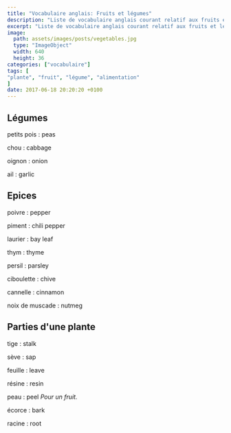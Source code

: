 ```yaml
---
title: "Vocabulaire anglais: Fruits et légumes"
description: "Liste de vocabulaire anglais courant relatif aux fruits et légumes."
excerpt: "Liste de vocabulaire anglais courant relatif aux fruits et légumes."
image:
  path: assets/images/posts/vegetables.jpg
  type: "ImageObject"
  width: 640
  height: 36
categories: ["vocabulaire"]
tags: [
"plante", "fruit", "légume", "alimentation"
]
date: 2017-06-18 20:20:20 +0100
---
```


## Légumes

petits pois
: peas

chou
: cabbage

oignon
: onion

ail
: garlic


## Epices

poivre
: pepper

piment
: chili pepper

laurier
: bay leaf

thym
: thyme

persil
: parsley

ciboulette
: chive

cannelle
: cinnamon

noix de muscade
: nutmeg


## Parties d'une plante

tige
: stalk

sève
: sap

feuille
: leave

résine
: resin

peau
: peel
*Pour un fruit.*

écorce
: bark

racine
: root

